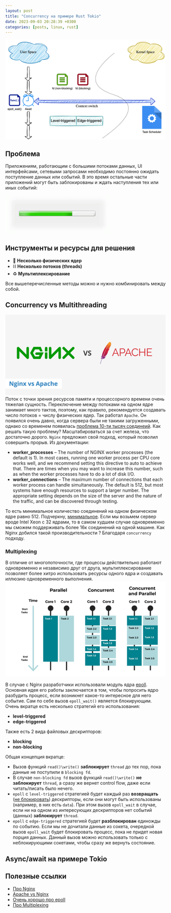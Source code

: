 ```yaml
---
layout: post
title: "Concurrency на примере Rust Tokio"
date: 2023-09-03 20:28:39 +0300
categories: [posts, linux, rust]
---
```


![concurrency](../../images/posts/concurrency/epoll.png)

## Проблема
Приложениям, работающим с большими потоками данных, UI интерфейсами, сетевыми запросами необходимо постоянно ожидать 
поступление данных или событий. В это время остальные части приложений могут быть заблокированы и ждать наступления 
тех или иных событий: 

![concurrency](../../images/posts/concurrency/windows-progress-bar.gif)

## Инструменты и ресурсы для решения
* 💎 **Несколько физических ядер**
* ⛓️ **Несколько потоков (threads)**
* ♻️ **Мультиплексирование**

Все вышеперечисленные методы можно и нужно комбинировать между собой.

## Concurrency vs Multithreading
![concurrency](../../images/posts/concurrency/nginx-vs-apache.png)
Поток с точки зрения ресурсов памяти и процессорного времени очень тяжелая сущность. Переключение между потоками на одном
ядре занимает много тактов, поэтому, как правило, рекомендуется создавать число потоков = числу физических ядер. 
Так работал `Apache`. Он появился очень давно, когда сервера были не такими загруженными, однако со временем появилась
[проблема 10-ти тысяч соединеий](https://en.wikipedia.org/wiki/C10k_problem). Как решать такую проблему? Масштабироваться 
за счет железа, что достаточно дорого. `Nginx` предложил свой подход, который позволил совершить прорыв. Из документации:

* **worker_processes** – The number of NGINX worker processes (the default is 1). 
  In most cases, running one worker process per CPU core works well, and we recommend setting this directive to auto to achieve that. 
  There are times when you may want to increase this number, such as when the worker processes have to do a lot of disk I/O.
* **worker_connections** – The maximum number of connections that each worker process can handle simultaneously. 
  The default is 512, but most systems have enough resources to support a larger number. 
  The appropriate setting depends on the size of the server and the nature of the traffic, and can be discovered through testing.

То есть минимальное количество соединений на одном физическом ядре равно 512. Подчеркну, <ins>минимальное</ins>. Если мы возьмем сервер
вроде Intel Xeon с 32 ядрами, то в самом худшем случае одновременно мы сможем поддерживать более 16к соединений на одной машине.
Как Nginx добился такой производительности ? Благодаря `concurrency` подходу.

### Multiplexing
В отличие от многопоточности, где процессы действительно работают одновременно и независимо друг от друга, мультиплексирование позволяет более
хитро использовать ресурсы одного ядра и создавать иллюзию одновременного выполнения.
![concurrency](../../images/posts/concurrency/6574.1623908671.jpg)

В случае с Nginx разработчики использовали модуль ядра [epoll](https://man7.org/linux/man-pages/man7/epoll.7.html). Основная идея его работы
заключается в том, чтобы попросить ядро разбудить процесс, если возникнет какое-то интересное для него событие. Сам по себе вызов 
`epoll_wait()` является блокирующим. Очень вкратце есть несколько стратегий его использования:

* **level-triggered**
* **edge-triggered**

Также есть 2 вида файловых дескрипторов:

* **blocking**
* **non-blocking**

Общая концепция вкратце:

* Вызов функций `read()\write()` **заблокирует** `thread` до тех пор, пока данные не поступили в `blocking fd`.
* В случае `non-blocking fd` вызов функций `read()\write()` **не заблокирует** `thread`, а сразу же вернет control flow, 
  даже если читать/писать было нечего.
* `epoll` с `level-triggered` стратегией будет каждый раз **возвращать** (<ins>не блокировать</ins>) дескрипторы, если они могут быть использованы 
  (например, в них есть `data`). При этом вызов `epoll_wait` в случае, если ни на одном из интересующих дескрипторов
  нет событий (данных) **заблокирует** `thread`.  
* `epoll` с `edge-triggered` стратегией будет **разблокирован** единожды по событию. Если мы не дочитали данные из сокета,
  очередной вызов `epoll_wait` будет блокировать процесс, пока не придет новая порция данных. Данный вызов можно использовать
  только с неблокирующими сокетами, чтобы сразу же вернуть состояние.

## Async/await на примере Tokio


## Полезные ссылки
* [Про Nginx](https://www.nginx.com/blog/tuning-nginx/)
* [Apache vs Nginx](https://gohost.kz/blog/hosting/chto-luchshe-nginx-vs-apache/)
* [Очень хорошо про epoll](https://habr.com/ru/articles/416669/)
* [Про Multiplexing](https://eklitzke.org/blocking-io-nonblocking-io-and-epoll)